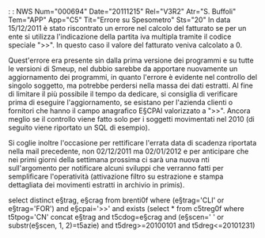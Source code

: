  :  : NWS Num="000694" Date="20111215" Rel="V3R2" Atr="S. Buffoli" Tem="APP" App="C5" Tit="Errore su Spesometro" Sts="20"
In data 15/12/2011 è stato riscontrato un errore nel calcolo del fatturato se per un ente si utilizza l'indicazione della partita iva multipla tramite il codice speciale ">>".
In questo caso il valore del fatturato veniva calcolato a 0.

Quest'errore era presente sin dalla prima versione dei programmi e su tutte le versioni di Smeup, nel dubbio sarebbe da apportare nuovamente un aggiornamento dei programmi, in quanto l'errore è evidente nel controllo del singolo soggetto, ma potrebbe perdersi nella massa dei dati estratti.
Al fine di limitare il più possibile il tempo da dedicare, si consiglia di verificare prima di eseguire l'aggiornamento, se esistano per l'azienda clienti o fornitori che hanno il campo anagrafico E§CPAI valorizzato a ">>". Ancora meglio se il controllo viene fatto solo per i soggetti movimentati nel 2010 (di seguito viene riportato un SQL di esempio).

Si coglie inoltre l'occasione per rettificare l'errata data di scadenza riportata nella mail precedente, non 02/12/2011 ma 02/01/2012 e per anticipare che nei primi giorni della settimana prossima ci sarà una nuova nti sull'argomento per notificare alcuni sviluppi che verranno fatti per semplificare l'operatività (attivazione filtro su estrazione e stampa dettagliata dei movimenti
estratti in archivio in primis).

select distinct e§trag, e§crag
 from brenti0f where (e§trag='CLI' or e§trag='FOR')
and e§cpai='>>'
and exists (select * from c5treg0f where
    t5tpog='CN' concat e§trag and t5cdog=e§crag
and (e§scen=' ' or substr(e§scen, 1, 2)=t5azie)
and t5dreg>=20100101 and t5dreg<=20101231)

